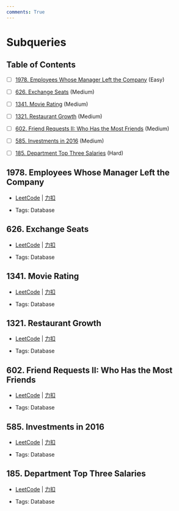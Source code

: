```yaml
---
comments: True
---
```


# Subqueries

## Table of Contents

- [ ] [1978. Employees Whose Manager Left the Company](#1978-employees-whose-manager-left-the-company) (Easy)
- [ ] [626. Exchange Seats](#626-exchange-seats) (Medium)
- [ ] [1341. Movie Rating](#1341-movie-rating) (Medium)
- [ ] [1321. Restaurant Growth](#1321-restaurant-growth) (Medium)
- [ ] [602. Friend Requests II: Who Has the Most Friends](#602-friend-requests-ii-who-has-the-most-friends) (Medium)
- [ ] [585. Investments in 2016](#585-investments-in-2016) (Medium)
- [ ] [185. Department Top Three Salaries](#185-department-top-three-salaries) (Hard)


## 1978. Employees Whose Manager Left the Company

-    [LeetCode](https://leetcode.com/problems/employees-whose-manager-left-the-company/) | [力扣](https://leetcode.cn/problems/employees-whose-manager-left-the-company/)

-   Tags: Database



## 626. Exchange Seats

-    [LeetCode](https://leetcode.com/problems/exchange-seats/) | [力扣](https://leetcode.cn/problems/exchange-seats/)

-   Tags: Database



## 1341. Movie Rating

-    [LeetCode](https://leetcode.com/problems/movie-rating/) | [力扣](https://leetcode.cn/problems/movie-rating/)

-   Tags: Database



## 1321. Restaurant Growth

-    [LeetCode](https://leetcode.com/problems/restaurant-growth/) | [力扣](https://leetcode.cn/problems/restaurant-growth/)

-   Tags: Database



## 602. Friend Requests II: Who Has the Most Friends

-    [LeetCode](https://leetcode.com/problems/friend-requests-ii-who-has-the-most-friends/) | [力扣](https://leetcode.cn/problems/friend-requests-ii-who-has-the-most-friends/)

-   Tags: Database



## 585. Investments in 2016

-    [LeetCode](https://leetcode.com/problems/investments-in-2016/) | [力扣](https://leetcode.cn/problems/investments-in-2016/)

-   Tags: Database



## 185. Department Top Three Salaries

-    [LeetCode](https://leetcode.com/problems/department-top-three-salaries/) | [力扣](https://leetcode.cn/problems/department-top-three-salaries/)

-   Tags: Database



